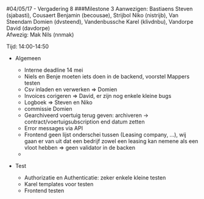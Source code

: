 #04/05/17 - Vergadering 8
###Milestone 3
Aanwezigen: Bastiaens Steven (sjabasti), Cousaert Benjamin (becousae), Strijbol Niko (nistrijb), Van Steendam Domien (dvsteend), Vandenbussche Karel (klivdnbu), Vandorpe David (davdorpe)   
Afwezig: Mak Nils (nnmak)

Tijd: 14:00-14:50



* Algemeen
    * Interne deadline 14 mei
    * Niels en Benje moeten iets doen in de backend, voorstel Mappers testen
    * Csv inladen en verwerken => Domien
    * Invoices corigeren => David, er zijn nog enkele kleine bugs
    * Logboek => Steven en Niko
    * commissie Domien
    * Gearchiveerd voertuig terug geven: archiveren -> contract/voertuigsubscription end datum zetten
    * Error messages via API 
    * Frontend geen lijst onderschei tussen (Leasing company, ...), wij gaan er van uit dat een bedrijf zowel een leasing kan nemene als een vloot hebben => geen validator in de backen
    * 
    
    
    
* Test
    * Authorizatie en Authenticatie: zeker enkele kleine testen
    * Karel templates voor testen 
    * Frontend testen




